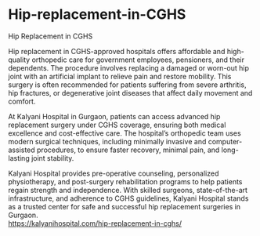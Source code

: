 # Hip-replacement-in-CGHS
Hip Replacement in CGHS

Hip replacement in CGHS-approved hospitals offers affordable and high-quality orthopedic care for government employees, pensioners, and their dependents. The procedure involves replacing a damaged or worn-out hip joint with an artificial implant to relieve pain and restore mobility. This surgery is often recommended for patients suffering from severe arthritis, hip fractures, or degenerative joint diseases that affect daily movement and comfort.

At Kalyani Hospital in Gurgaon, patients can access advanced hip replacement surgery under CGHS coverage, ensuring both medical excellence and cost-effective care. The hospital’s orthopedic team uses modern surgical techniques, including minimally invasive and computer-assisted procedures, to ensure faster recovery, minimal pain, and long-lasting joint stability.

Kalyani Hospital provides pre-operative counseling, personalized physiotherapy, and post-surgery rehabilitation programs to help patients regain strength and independence. With skilled surgeons, state-of-the-art infrastructure, and adherence to CGHS guidelines, Kalyani Hospital stands as a trusted center for safe and successful hip replacement surgeries in Gurgaon.  
https://kalyanihospital.com/hip-replacement-in-cghs/ 
